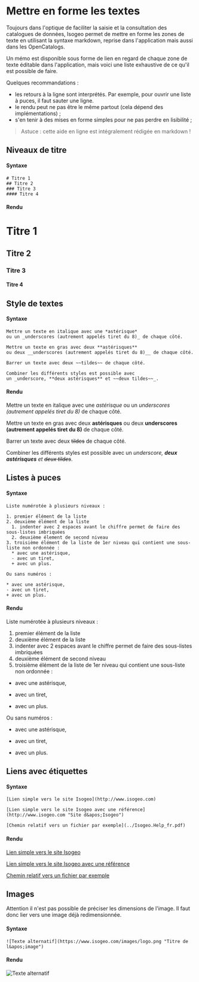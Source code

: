 # Mettre en forme les textes

Toujours dans l&apos;optique de faciliter la saisie et la consultation des catalogues de données, Isogeo permet de mettre en forme les zones de texte en utilisant la syntaxe markdown, reprise dans l&apos;application mais aussi dans les OpenCatalogs.

Un mémo est disponible sous forme de lien en regard de chaque zone de texte éditable dans l&apos;application, mais voici une liste exhaustive de ce qu&apos;il est possible de faire.

Quelques recommandations :
* les retours à la ligne sont interprétés. Par exemple, pour ouvrir une liste à puces, il faut sauter une ligne.
* le rendu peut ne pas être le même partout (cela dépend des implémentations) ;
* s&apos;en tenir à des mises en forme simples pour ne pas perdre en lisibilité ;


> Astuce : cette aide en ligne est intégralement rédigée en markdown !

## Niveaux de titre

#### Syntaxe

```no-highlight
# Titre 1
## Titre 2
### Titre 3
#### Titre 4
```

#### Rendu

# Titre 1
## Titre 2
### Titre 3
#### Titre 4

## Style de textes

#### Syntaxe

```no-highlight
Mettre un texte en italique avec une *astérisque*
ou un _underscores (autrement appelés tiret du 8)_ de chaque côté.

Mettre un texte en gras avec deux **astérisques**
ou deux __underscores (autrement appelés tiret du 8)__ de chaque côté.

Barrer un texte avec deux ~~tildes~~ de chaque côté.

Combiner les différents styles est possible avec
un _underscore, **deux astérisques** et ~~deux tildes~~_.
```

#### Rendu

Mettre un texte en italique avec une *astérisque*
ou un _underscores (autrement appelés tiret du 8)_ de chaque côté.

Mettre un texte en gras avec deux **astérisques**
ou deux __underscores (autrement appelés tiret du 8)__ de chaque côté.

Barrer un texte avec deux ~~tildes~~ de chaque côté.

Combiner les différents styles est possible avec
un _underscore, **deux astérisques** et ~~deux tildes~~_.


## Listes à puces

#### Syntaxe

```no-highlight
Liste numérotée à plusieurs niveaux :

1. premier élément de la liste
2. deuxième élément de la liste
  1. indenter avec 2 espaces avant le chiffre permet de faire des sous-listes imbriquées
  2. deuxième élement de second niveau
3. troisième élément de la liste de 1er niveau qui contient une sous-liste non ordonnée :
  * avec une astérisque,
  - avec un tiret,
  + avec un plus.

Ou sans numéros :

* avec une astérisque,
- avec un tiret,
+ avec un plus.
```

#### Rendu

Liste numérotée à plusieurs niveaux :

1. premier élément de la liste
2. deuxième élément de la liste
  1. indenter avec 2 espaces avant le chiffre permet de faire des sous-listes imbriquées
  2. deuxième élément de second niveau
3. troisième élément de la liste de 1er niveau qui contient une sous-liste non ordonnée :
  * avec une astérisque,
  - avec un tiret,
  + avec un plus.

Ou sans numéros :

* avec une astérisque,
- avec un tiret,
+ avec un plus.

## Liens avec étiquettes

#### Syntaxe

```no-highlight
[Lien simple vers le site Isogeo](http://www.isogeo.com)

[Lien simple vers le site Isogeo avec une référence](http://www.isogeo.com "Site d&apos;Isogeo")

[Chemin relatif vers un fichier par exemple](../Isogeo.Help_fr.pdf)
```

#### Rendu

[Lien simple vers le site Isogeo](http://www.isogeo.com)

[Lien simple vers le site Isogeo avec une référence](http://www.isogeo.com "Site d&apos;Isogeo")

[Chemin relatif vers un fichier par exemple](../Isogeo.Help_fr.pdf)

## Images

Attention il n&apos;est pas possible de préciser les dimensions de l&apos;image. Il faut donc lier vers une image déjà redimensionnée.

#### Syntaxe

```no-highlight
![Texte alternatif](https://www.isogeo.com/images/logo.png "Titre de l&apos;image")
```

#### Rendu

![Texte alternatif](https://www.isogeo.com/images/logo.png "Titre de l&apos;image")
